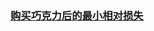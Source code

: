 ### [购买巧克力后的最小相对损失](https://leetcode-cn.com/problems/minimum-relative-loss-after-buying-chocolates)


